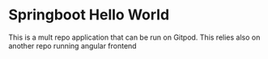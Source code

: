 # Springboot Hello World

This is a mult repo application that can be run on Gitpod. This relies also on another repo running angular frontend


